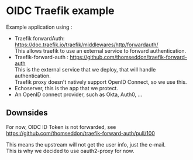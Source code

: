 # OIDC Traefik example

Example application using :

- Traefik forwardAuth: https://doc.traefik.io/traefik/middlewares/http/forwardauth/  
This allows traefik to use an external service to forward authentication.
- Traefik-forward-auth : https://github.com/thomseddon/traefik-forward-auth  
This is the external service that we deploy, that will handle authentication.  
Traefik proxy doesn't natively support OpenID Connect, so we use this.
- Echoserver, this is the app that we protect.
- An OpenID connect provider, such as Okta, Auth0, ...

## Downsides

For now, OIDC ID Token is not forwarded, see https://github.com/thomseddon/traefik-forward-auth/pull/100

This means the upstream will not get the user info, just the e-mail.  
This is why we decided to use oauth2-proxy for now.
